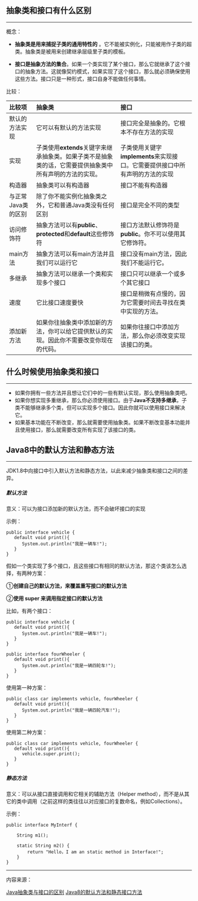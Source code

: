 ## 抽象类和接口有什么区别

---

概念：

* **抽象类是用来捕捉子类的通用特性的** 。它不能被实例化，只能被用作子类的超类。抽象类是被用来创建继承层级里子类的模板。

* **接口是抽象方法的集合**。如果一个类实现了某个接口，那么它就继承了这个接口的抽象方法。这就像契约模式，如果实现了这个接口，那么就必须确保使用这些方法。接口只是一种形式，接口自身不能做任何事情。

比较：

| 比较项 | **抽象类** | **接口** |
| :--- | :--- | :--- |
| 默认的方法实现 | 它可以有默认的方法实现 | 接口完全是抽象的。它根本不存在方法的实现 |
| 实现 | 子类使用**extends**关键字来继承抽象类。如果子类不是抽象类的话，它需要提供抽象类中所有声明的方法的实现。 | 子类使用关键字**implements**来实现接口。它需要提供接口中所有声明的方法的实现 |
| 构造器 | 抽象类可以有构造器 | 接口不能有构造器 |
| 与正常Java类的区别 | 除了你不能实例化抽象类之外，它和普通Java类没有任何区别 | 接口是完全不同的类型 |
| 访问修饰符 | 抽象方法可以有**public**、**protected**和**default**这些修饰符 | 接口方法默认修饰符是**public**。你不可以使用其它修饰符。 |
| main方法 | 抽象方法可以有main方法并且我们可以运行它 | 接口没有main方法，因此我们不能运行它。 |
| 多继承 | 抽象方法可以继承一个类和实现多个接口 | 接口只可以继承一个或多个其它接口 |
| 速度 | 它比接口速度要快 | 接口是稍微有点慢的，因为它需要时间去寻找在类中实现的方法。 |
| 添加新方法 | 如果你往抽象类中添加新的方法，你可以给它提供默认的实现。因此你不需要改变你现在的代码。 | 如果你往接口中添加方法，那么你必须改变实现该接口的类。 |

## 什么时候使用抽象类和接口

---

* 如果你拥有一些方法并且想让它们中的一些有默认实现，那么使用抽象类吧。
* 如果你想实现多重继承，那么你必须使用接口。由于**Java不支持多继承**，子类不能够继承多个类，但可以实现多个接口。因此你就可以使用接口来解决它。
* 如果基本功能在不断改变，那么就需要使用抽象类。如果不断改变基本功能并且使用接口，那么就需要改变所有实现了该接口的类。

## Java8中的默认方法和静态方法

---

JDK1.8中向接口中引入默认方法和静态方法，以此来减少抽象类和接口之间的差异。

##### 默认方法

意义：可以为接口添加新的默认方法，而不会破坏接口的实现

示例：

```
public interface vehicle {
   default void print(){
      System.out.println("我是一辆车!");
   }
}
```

假如一个类实现了多个接口，且这些接口有相同的默认方法，那这个类该怎么选择，有两种方案：

①**创建自己的默认方法，来覆盖重写接口的默认方法**

②**使用 super 来调用指定接口的默认方法**

比如，有两个接口：

```
public interface vehicle {
   default void print(){
      System.out.println("我是一辆车!");
   }
}

public interface fourWheeler {
   default void print(){
      System.out.println("我是一辆四轮车!");
   }
}
```

使用第一种方案：

```
public class car implements vehicle, fourWheeler {
   default void print(){
      System.out.println("我是一辆四轮汽车!");
   }
}
```

使用第二种方案：

```
public class car implements vehicle, fourWheeler {
   default void print(){
      vehicle.super.print();
   }
}
```



##### 静态方法

意义：可以从接口直接调用和它相关的辅助方法（Helper method），而不是从其它的类中调用（之前这样的类往往以对应接口的复数命名，例如Collections）。

示例：

```
public interface MyInterf {

    String m1();

    static String m2() {
        return "Hello，I am an static method in Interface!";
    }
}
```



---

内容来源：

[Java抽象类与接口的区别](http://www.importnew.com/12399.html)
[Java8的默认方法和静态接口方法](http://blog.csdn.net/l_sail/article/details/70951419)

